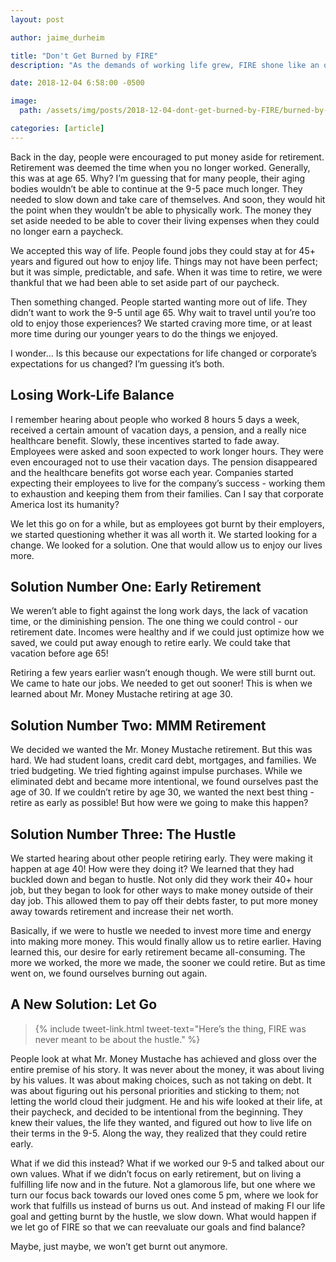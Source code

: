 ```yaml
---
layout: post

author: jaime_durheim

title: "Don't Get Burned by FIRE"
description: "As the demands of working life grew, FIRE shone like an oasis in the desert. But be careful how close you get to the FIRE - you might just get burned."

date: 2018-12-04 6:58:00 -0500

image:
  path: /assets/img/posts/2018-12-04-dont-get-burned-by-FIRE/burned-by-FIRE.jpg

categories: [article]
---
```


Back in the day, people were encouraged to put money aside for retirement. Retirement was deemed the time when you no longer worked. Generally, this was at age 65. Why? I’m guessing that for many people, their aging bodies wouldn’t be able to continue at the 9-5 pace much longer. They needed to slow down and take care of themselves. And soon, they would hit the point when they wouldn’t be able to physically work. The money they set aside needed to be able to cover their living expenses when they could no longer earn a paycheck.

We accepted this way of life. People found jobs they could stay at for 45+ years and figured out how to enjoy life. Things may not have been perfect; but it was simple, predictable, and safe. When it was time to retire, we were thankful that we had been able to set aside part of our paycheck.

Then something changed. People started wanting more out of life. They didn’t want to work the 9-5 until age 65. Why wait to travel until you’re too old to enjoy those experiences? We started craving more time, or at least more time during our younger years to do the things we enjoyed.

I wonder… Is this because our expectations for life changed or corporate’s expectations for us changed? I’m guessing it’s both.

## Losing Work-Life Balance

I remember hearing about people who worked 8 hours 5 days a week, received a certain amount of vacation days, a pension, and a really nice healthcare benefit. Slowly, these incentives started to fade away. Employees were asked and soon expected to work longer hours. They were even encouraged not to use their vacation days. The pension disappeared and the healthcare benefits got worse each year. Companies started expecting their employees to live for the company’s success - working them to exhaustion and keeping them from their families. Can I say that corporate America lost its humanity?

We let this go on for a while, but as employees got burnt by their employers, we started questioning whether it was all worth it. We started looking for a change. We looked for a solution. One that would allow us to enjoy our lives more.

## Solution Number One: Early Retirement

We weren’t able to fight against the long work days, the lack of vacation time, or the diminishing pension. The one thing we could control - our retirement date. Incomes were healthy and if we could just optimize how we saved, we could put away enough to retire early. We could take that vacation before age 65!

Retiring a few years earlier wasn’t enough though. We were still burnt out. We came to hate our jobs. We needed to get out sooner! This is when we learned about Mr. Money Mustache retiring at age 30.

## Solution Number Two: MMM Retirement

We decided we wanted the Mr. Money Mustache retirement. But this was hard. We had student loans, credit card debt, mortgages, and families. We tried budgeting. We tried fighting against impulse purchases. While we eliminated debt and became more intentional, we found ourselves past the age of 30. If we couldn’t retire by age 30, we wanted the next best thing - retire as early as possible! But how were we going to make this happen?

## Solution Number Three: The Hustle

We started hearing about other people retiring early. They were making it happen at age 40! How were they doing it? We learned that they had buckled down and began to hustle. Not only did they work their 40+ hour job, but they began to look for other ways to make money outside of their day job. This allowed them to pay off their debts faster, to put more money away towards retirement and increase their net worth.

Basically, if we were to hustle we needed to invest more time and energy into making more money. This would finally allow us to retire earlier. Having learned this, our desire for early retirement became all-consuming. The more we worked, the more we made, the sooner we could retire. But as time went on, we found ourselves burning out again.

## A New Solution: Let Go

> {% include tweet-link.html tweet-text="Here’s the thing, FIRE was never meant to be about the hustle." %}

People look at what Mr. Money Mustache has achieved and gloss over the entire premise of his story. It was never about the money, it was about living by his values. It was about making choices, such as not taking on debt. It was about figuring out his personal priorities and sticking to them; not letting the world cloud their judgment. He and his wife looked at their life, at their paycheck, and decided to be intentional from the beginning. They knew their values, the life they wanted, and figured out how to live life on their terms in the 9-5. Along the way, they realized that they could retire early.

What if we did this instead? What if we worked our 9-5 and talked about our own values. What if we didn’t focus on early retirement, but on living a fulfilling life now and in the future. Not a glamorous life, but one where we turn our focus back towards our loved ones come 5 pm, where we look for work that fulfills us instead of burns us out. And instead of making FI our life goal and getting burnt by the hustle, we slow down. What would happen if we let go of FIRE so that we can reevaluate our goals and find balance?

Maybe, just maybe, we won’t get burnt out anymore.
